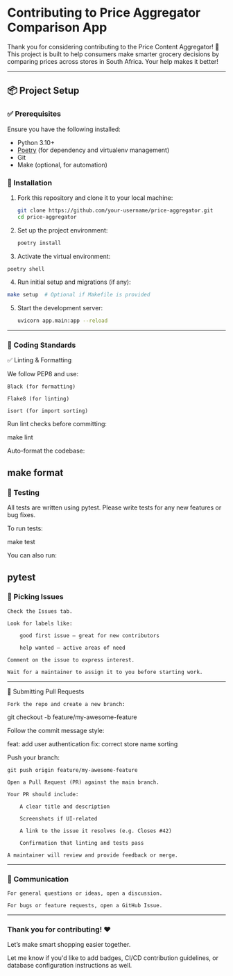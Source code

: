 # Contributing to Price Aggregator Comparison App

Thank you for considering contributing to the Price Content Aggregator! 🎉  
This project is built to help consumers make smarter grocery decisions by comparing prices across stores in South Africa. Your help makes it better!

---

## 📦 Project Setup

### ✅ Prerequisites

Ensure you have the following installed:
- Python 3.10+
- [Poetry](https://python-poetry.org/docs/#installation) (for dependency and virtualenv management)
- Git
- Make (optional, for automation)

### 🔧 Installation

1. Fork this repository and clone it to your local machine:
   ```bash
   git clone https://github.com/your-username/price-aggregator.git
   cd price-aggregator
   ```
   
2. Set up the project environment:

   ```bash
   poetry install
   ```

3. Activate the virtual environment:

  ```bash
  poetry shell
  ```

4. Run initial setup and migrations (if any):

  ```bash
  make setup  # Optional if Makefile is provided
  ```

5. Start the development server:

    ```bash
    uvicorn app.main:app --reload
    ```
---
### 🧪 Coding Standards
✅ Linting & Formatting

We follow PEP8 and use:

    Black (for formatting)

    Flake8 (for linting)

    isort (for import sorting)

Run lint checks before committing:

make lint

Auto-format the codebase:

make format
---
### 🧪 Testing

All tests are written using pytest. Please write tests for any new features or bug fixes.

To run tests:

make test

You can also run:

pytest
---
### 🧩 Picking Issues

    Check the Issues tab.

    Look for labels like:

        good first issue – great for new contributors

        help wanted – active areas of need

    Comment on the issue to express interest.

    Wait for a maintainer to assign it to you before starting work.

---
🚀 Submitting Pull Requests

    Fork the repo and create a new branch:

git checkout -b feature/my-awesome-feature

Follow the commit message style:

feat: add user authentication
fix: correct store name sorting

Push your branch:

    git push origin feature/my-awesome-feature

    Open a Pull Request (PR) against the main branch.

    Your PR should include:

        A clear title and description

        Screenshots if UI-related

        A link to the issue it resolves (e.g. Closes #42)

        Confirmation that linting and tests pass

    A maintainer will review and provide feedback or merge.
---
### 💬 Communication

    For general questions or ideas, open a discussion.

    For bugs or feature requests, open a GitHub Issue.
---
### Thank you for contributing! ❤️
Let’s make smart shopping easier together.


Let me know if you'd like to add badges, CI/CD contribution guidelines, or database configuration instructions as well.


